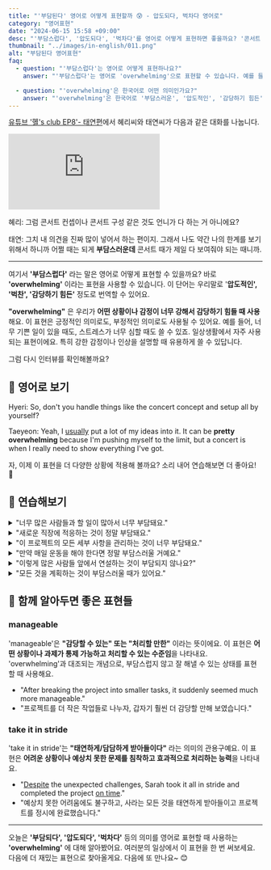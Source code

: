 ```yaml
---
title: "'부담된다' 영어로 어떻게 표현할까 😰 - 압도되다, 벅차다 영어로"
category: "영어표현"
date: "2024-06-15 15:58 +09:00"
desc: "'부담스럽다', '압도되다', '벅차다'를 영어로 어떻게 표현하면 좋을까요? '콘서트 준비가 때때로 정말 부담스러워요', '내 의견을 많이 넣어서 하는데 부담스러울 때가 있어요' 등을 영어로 표현하는 법을 배워봅시다. 다양한 예문을 통해서 연습하고 본인의 표현으로 만들어 보세요."
thumbnail: "../images/in-english/011.png"
alt: "부담된다 영어표현"
faq:
  - question: "'부담스럽다'는 영어로 어떻게 표현하나요?"
    answer: "'부담스럽다'는 영어로 'overwhelming'으로 표현할 수 있습니다. 예를 들어, '이 일은 너무 부담스러워'는 'This task is overwhelming'으로 말할 수 있습니다."

  - question: "'overwhelming'은 한국어로 어떤 의미인가요?"
    answer: "'overwhelming'은 한국어로 '부담스러운', '압도적인', '감당하기 힘든' 등의 의미를 가집니다. 어떤 상황이나 감정이 매우 강렬하거나 감당하기 어려울 때 사용됩니다. 예를 들어, 'The response was overwhelming'은 '반응이 압도적이었다'는 의미입니다."
---
```


[유튜브 '혤's club EP8'- 태연편](https://youtu.be/9n6cJfRE5e0?t=1078)에서 혜리씨와 태연씨가 다음과 같은 대화를 나눕니다.

<iframe class="youtube" src="https://www.youtube.com/embed/9n6cJfRE5e0?si=AO7Dw1ASBdjZzrO5&amp;start=1078" title="YouTube video player" frameborder="0" allow="accelerometer; autoplay; clipboard-write; encrypted-media; gyroscope; picture-in-picture; web-share" referrerpolicy="strict-origin-when-cross-origin" allowfullscreen></iframe>

혜리: 그럼 콘서트 컨셉이나 콘서트 구성 같은 것도 언니가 다 하는 거 아니에요?

태연: 그치 내 의견을 진짜 많이 넣어서 하는 편이지. 그래서 나도 약간 나의 한계를 보기 위해서 하니까 어쩔 때는 되게 **부담스러운데** 콘서트 때가 제일 다 보여줘야 되는 때니까.

---

여기서 **'부담스럽다'** 라는 말은 영어로 어떻게 표현할 수 있을까요? 바로 **'overwhelming'** 이라는 표현을 사용할 수 있습니다. 이 단어는 우리말로 '**압도적인', '벅찬', '감당하기 힘든'** 정도로 번역할 수 있어요.

**"overwhelming"** 은 우리가 **어떤 상황이나 감정이 너무 강해서 감당하기 힘들 때 사용**해요. 이 표현은 긍정적인 의미로도, 부정적인 의미로도 사용될 수 있어요. 예를 들어, 너무 기쁜 일이 있을 때도, 스트레스가 너무 심할 때도 쓸 수 있죠. 일상생활에서 자주 사용되는 표현이에요. 특히 강한 감정이나 인상을 설명할 때 유용하게 쓸 수 있답니다.

그럼 다시 인터뷰를 확인해볼까요?

## 📖 영어로 보기

Hyeri: So, don't you handle things like the concert concept and setup all by yourself?

Taeyeon: Yeah, I <a href="/blog/in-english/017.usually/">usually</a> put a lot of my ideas into it. It can be **pretty overwhelming** because I'm pushing myself to the limit, but a concert is when I really need to show everything I've got.

자, 이제 이 표현을 더 다양한 상황에 적용해 볼까요? 소리 내어 연습해보면 더 좋아요! 🌟

## 💬 연습해보기

<details>
<summary>"너무 많은 사람들과 할 일이 많아서 너무 부담돼요."</summary>
<span>"It's so overwhelming with so many people and so much to do."</span>
</details>

<details>
<summary>"새로운 직장에 적응하는 것이 정말 부담돼요."</summary>
<span>"<a href="/blog/in-english/073.adjust-to/">Adjusting to</a> a new job feels really overwhelming."</span>
</details>

<details>
<summary>"이 프로젝트의 모든 세부 사항을 관리하는 것이 너무 부담돼요."</summary>
<span>"Managing all the details of this project is really overwhelming."</span>
</details>

<details>
<summary>"만약 매일 운동을 해야 한다면 정말 부담스러울 거예요."</summary>
<span>"If I had to work out every day, it would be really overwhelming."</span>
</details>

<details>
<summary>"이렇게 많은 사람들 앞에서 연설하는 것이 부담되지 않나요?"</summary>
<span>"Isn't it overwhelming to give a speech in front of so many people?"</span>
</details>

<details>
<summary>"모든 것을 계획하는 것이 부담스러울 때가 있어요."</summary>
<span>"There are times when planning everything feels overwhelming."</span>
</details>

## 🤝 함께 알아두면 좋은 표현들

### manageable

'manageable'은 **"감당할 수 있는" 또는 "처리할 만한"** 이라는 뜻이에요. 이 표현은 **어떤 상황이나 과제가 통제 가능하고 처리할 수 있는 수준임**을 나타내요. 'overwhelming'과 대조되는 개념으로, 부담스럽지 않고 잘 해낼 수 있는 상태를 표현할 때 사용해요.

- "After breaking the project into smaller tasks, it suddenly seemed much more manageable."
- "프로젝트를 더 작은 작업들로 나누자, 갑자기 훨씬 더 감당할 만해 보였습니다."

### take it in stride

'take it in stride'는 **"태연하게/담담하게 받아들이다"** 라는 의미의 관용구예요. 이 표현은 **어려운 상황이나 예상치 못한 문제를 침착하고 효과적으로 처리하는 능력**을 나타내요.

- "[Despite](/blog/in-english/341.despite/) the unexpected challenges, Sarah took it all in stride and completed the project [on time](/blog/vocab-1/043.on-time/)."
- "예상치 못한 어려움에도 불구하고, 사라는 모든 것을 태연하게 받아들이고 프로젝트를 정시에 완료했습니다."

---

오늘은 **'부담되다', '압도되다', '벅차다'** 등의 의미를 영어로 표현할 때 사용하는 **'overwhelming'** 에 대해 알아봤어요. 여러분의 일상에서 이 표현을 한 번 써보세요. 다음에 더 재밌는 표현으로 찾아올게요. 다음에 또 만나요~ 😊
